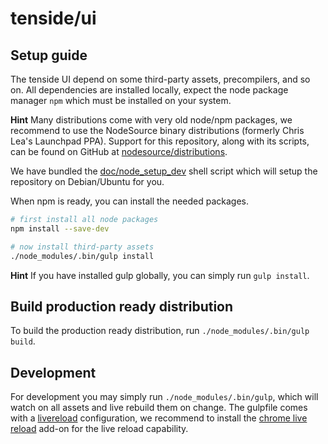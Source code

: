 tenside/ui
==========

Setup guide
-----------

The tenside UI depend on some third-party assets, precompilers, and so on. All dependencies are installed locally,
expect the node package manager `npm` which must be installed on your system.

**Hint** Many distributions come with very old node/npm packages, we recommend to use the NodeSource binary
distributions (formerly Chris Lea's Launchpad PPA).
Support for this repository, along with its scripts, can be found on
GitHub at [nodesource/distributions](https://github.com/nodesource/distributions).

We have bundled the [doc/node_setup_dev](doc/node_setup_dev) shell script which will setup the repository on
Debian/Ubuntu for you.

When npm is ready, you can install the needed packages.

```bash
# first install all node packages
npm install --save-dev

# now install third-party assets
./node_modules/.bin/gulp install
```

**Hint** If you have installed gulp globally, you can simply run `gulp install`.

Build production ready distribution
-----------------------------------

To build the production ready distribution, run `./node_modules/.bin/gulp build`.

Development
-----------

For development you may simply run `./node_modules/.bin/gulp`, which will watch on all assets and live rebuild them on
change. The gulpfile comes with a [livereload](https://github.com/vohof/gulp-livereload) configuration,
we recommend to install the
[chrome live reload](https://chrome.google.com/webstore/detail/livereload/jnihajbhpnppcggbcgedagnkighmdlei/related)
add-on for the live reload capability.
